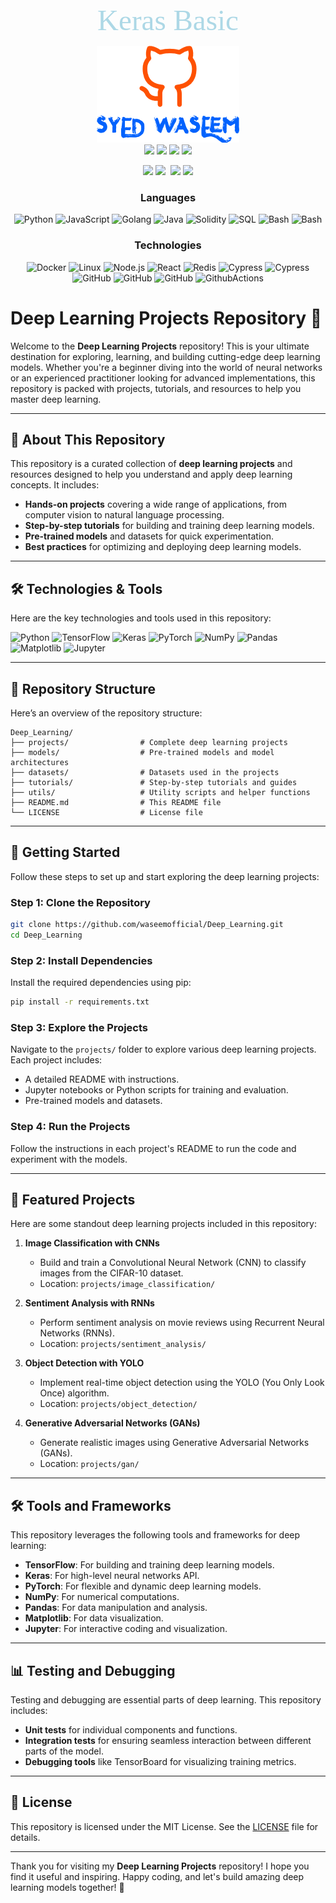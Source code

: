 <link rel="preconnect" href="https://fonts.googleapis.com">
<link rel="preconnect" href="https://fonts.gstatic.com" crossorigin>
<link href="https://fonts.googleapis.com/css2?family=Dancing+Script:wght@600..700&display=swap" rel="stylesheet">
  <center> <span style="color:lightblue;font-family: 'Dancing Script','Lucida Console' , cursive;font-size:47px "> Keras Basic</span>

<p align="center" >
<div align="center" >
<img src="https://github.com/waseemofficial/DSA_Python/blob/main/Images/github_logo_blue.png"/>
</div>

<div align="center">
<a href="https://github.com/waseemofficial">
<img src="https://img.shields.io/badge/syed-waseem-93b023?&style=for-the-badge&logo=&logoColor=white"/></a>
<img src="https://img.shields.io/badge/gitlab-%23181717.svg?style=for-the-badge&logo=gitlab&logoColor=white"/>
<img src="https://img.shields.io/badge/Visual%20Studio%20Code-0078d7.svg?style=for-the-badge&logo=visual-studio-code&logoColor=white"/>
<img src="https://img.shields.io/badge/markdown-%23000000.svg?style=for-the-badge&logo=markdown&logoColor=white"/>
</div></p>


<div align="center">
<img src="https://img.shields.io/github/license/waseemofficial/Deep_Learning.svg?style=flat"/> <img src="https://img.shields.io/github/stars/waseemofficial/Deep_Learning.svg?colorB=orange&style=flat"/> <img sec="https://img.shields.io/github/languages/top/waseemofficial/Deep_Learning.svg?style=flat"/> <img src="https://img.shields.io/github/languages/code-size/waseemofficial/Deep_Learning.svg?style=flat"/> <img src="https://img.shields.io/github/issues-raw/waseemofficial/Deep_Learning.svg?style=flat" />
</div>

<div align="center"> 

### Languages

![Python](https://img.shields.io/badge/-Python-000?&logo=Python)
![JavaScript](https://img.shields.io/badge/-JavaScript-000?&logo=JavaScript)
![Golang](https://img.shields.io/badge/-Golang-000?&logo=Go)
![Java](https://img.shields.io/badge/-Java-000?&logo=jdk)
![Solidity](https://img.shields.io/badge/-Solidity-000?&logo=Solidity)
![SQL](https://img.shields.io/badge/-SQL-000?&logo=MySQL)
![Bash](https://img.shields.io/badge/-Bash-000?&logo=gnu-bash&logoColor=white)
![Bash](https://img.shields.io/badge/-markdown-000?&logo=markdown)



### Technologies

![Docker](https://img.shields.io/badge/-Docker-000?&logo=Docker)
![Linux](https://img.shields.io/badge/-Linux-000?&logo=Linux)
![Node.js](https://img.shields.io/badge/-Node.js-000?&logo=node.js)
![React](https://img.shields.io/badge/-React-000?&logo=React)
![Redis](https://img.shields.io/badge/-Redis-000?&logo=Redis)
![Cypress](https://img.shields.io/badge/-Postman-000?&logo=Postman)
![Cypress](https://img.shields.io/badge/-Cypress-000?&logo=Cypress)
![GitHub](https://img.shields.io/badge/-GitHub-000?&logo=GitHub)
![GitHub](https://img.shields.io/badge/-Selenium-000?&logo=Selenium)
![GitHub](https://img.shields.io/badge/-Regex-000?&logo=Regex)
![GithubActions](https://img.shields.io/badge/-GithubActions-000?&logo=GithubActions)
</div>
<div align="left">
 
# Deep Learning Projects Repository 🚀

Welcome to the **Deep Learning Projects** repository! This is your ultimate destination for exploring, learning, and building cutting-edge deep learning models. Whether you're a beginner diving into the world of neural networks or an experienced practitioner looking for advanced implementations, this repository is packed with projects, tutorials, and resources to help you master deep learning.

---

## 🌟 About This Repository

This repository is a curated collection of **deep learning projects** and resources designed to help you understand and apply deep learning concepts. It includes:
- **Hands-on projects** covering a wide range of applications, from computer vision to natural language processing.
- **Step-by-step tutorials** for building and training deep learning models.
- **Pre-trained models** and datasets for quick experimentation.
- **Best practices** for optimizing and deploying deep learning models.

---

## 🛠️ Technologies & Tools

Here are the key technologies and tools used in this repository:

![Python](https://img.shields.io/badge/Python-3776AB?style=for-the-badge&logo=python&logoColor=white)
![TensorFlow](https://img.shields.io/badge/TensorFlow-FF6F00?style=for-the-badge&logo=tensorflow&logoColor=white)
![Keras](https://img.shields.io/badge/Keras-D00000?style=for-the-badge&logo=keras&logoColor=white)
![PyTorch](https://img.shields.io/badge/PyTorch-EE4C2C?style=for-the-badge&logo=pytorch&logoColor=white)
![NumPy](https://img.shields.io/badge/NumPy-013243?style=for-the-badge&logo=numpy&logoColor=white)
![Pandas](https://img.shields.io/badge/Pandas-150458?style=for-the-badge&logo=pandas&logoColor=white)
![Matplotlib](https://img.shields.io/badge/Matplotlib-11557C?style=for-the-badge&logo=matplotlib&logoColor=white)
![Jupyter](https://img.shields.io/badge/Jupyter-F37626?style=for-the-badge&logo=jupyter&logoColor=white)

---

## 📂 Repository Structure

Here’s an overview of the repository structure:

```
Deep_Learning/
├── projects/                # Complete deep learning projects
├── models/                  # Pre-trained models and model architectures
├── datasets/                # Datasets used in the projects
├── tutorials/               # Step-by-step tutorials and guides
├── utils/                   # Utility scripts and helper functions
├── README.md                # This README file
└── LICENSE                  # License file
```

---

## 🚀 Getting Started

Follow these steps to set up and start exploring the deep learning projects:

### **Step 1: Clone the Repository**
```bash
git clone https://github.com/waseemofficial/Deep_Learning.git
cd Deep_Learning
```

### **Step 2: Install Dependencies**
Install the required dependencies using pip:
```bash
pip install -r requirements.txt
```

### **Step 3: Explore the Projects**
Navigate to the `projects/` folder to explore various deep learning projects. Each project includes:
- A detailed README with instructions.
- Jupyter notebooks or Python scripts for training and evaluation.
- Pre-trained models and datasets.

### **Step 4: Run the Projects**
Follow the instructions in each project's README to run the code and experiment with the models.

---

## 🧪 Featured Projects

Here are some standout deep learning projects included in this repository:

1. **Image Classification with CNNs**  
   - Build and train a Convolutional Neural Network (CNN) to classify images from the CIFAR-10 dataset.
   - Location: `projects/image_classification/`

2. **Sentiment Analysis with RNNs**  
   - Perform sentiment analysis on movie reviews using Recurrent Neural Networks (RNNs).
   - Location: `projects/sentiment_analysis/`

3. **Object Detection with YOLO**  
   - Implement real-time object detection using the YOLO (You Only Look Once) algorithm.
   - Location: `projects/object_detection/`

4. **Generative Adversarial Networks (GANs)**  
   - Generate realistic images using Generative Adversarial Networks (GANs).
   - Location: `projects/gan/`

---

## 🛠️ Tools and Frameworks

This repository leverages the following tools and frameworks for deep learning:

- **TensorFlow**: For building and training deep learning models.
- **Keras**: For high-level neural networks API.
- **PyTorch**: For flexible and dynamic deep learning models.
- **NumPy**: For numerical computations.
- **Pandas**: For data manipulation and analysis.
- **Matplotlib**: For data visualization.
- **Jupyter**: For interactive coding and visualization.

---

## 📊 Testing and Debugging

Testing and debugging are essential parts of deep learning. This repository includes:
- **Unit tests** for individual components and functions.
- **Integration tests** for ensuring seamless interaction between different parts of the model.
- **Debugging tools** like TensorBoard for visualizing training metrics.

---

## 📜 License

This repository is licensed under the MIT License. See the [LICENSE](./LICENSE) file for details.

---

Thank you for visiting my **Deep Learning Projects** repository! I hope you find it useful and inspiring. Happy coding, and let's build amazing deep learning models together! 🚀

